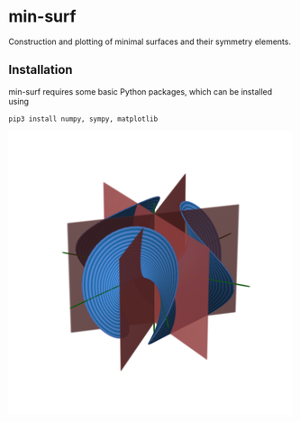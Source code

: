 # min-surf
Construction and plotting of minimal surfaces and their symmetry elements.

## Installation
min-surf requires some basic Python packages, which can be installed using
```shell
pip3 install numpy, sympy, matplotlib
```

![Enneper surface of order 2, with symmetry planes, symmetry axes and symmetry point](https://github.com/georgmuntingh/min-surf/blob/master/figs/Enneper-k-2-elements-elevation-30-azimuth-20-N-200.png)
